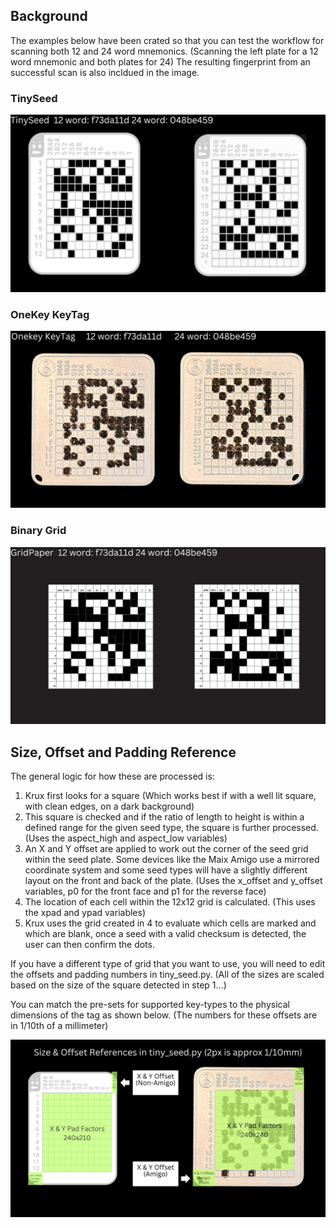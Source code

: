 ## Background
The examples below have been crated so that you can test the workflow for scanning both 12 and 24 word mnemonics. (Scanning the left plate for a 12 word mnemonic and both plates for 24) The resulting fingerprint from an successful scan is also incldued in the image.

### TinySeed
![](../../img/tinyseed_binarygrid/tinyseed.jpg)

### OneKey KeyTag
![](../../img/tinyseed_binarygrid/onekey_keytag.jpg)

### Binary Grid
![](../../img/tinyseed_binarygrid/binarygrid.jpg)

## Size, Offset and Padding Reference
The general logic for how these are processed is:

1. Krux first looks for a square (Which works best if with a well lit square, with clean edges, on a dark background)
2. This square is checked and if the ratio of length to height is within a defined range for the given seed type, the square is further processed. (Uses the aspect_high and aspect_low variables)
3. An X and Y offset are applied to work out the corner of the seed grid within the seed plate. Some devices like the Maix Amigo use a mirrored coordinate system and some seed types will have a slightly different layout on the front and back of the plate. (Uses the x_offset and y_offset variables, p0 for the front face and p1 for the reverse face)
4. The location of each cell within the 12x12 grid is calculated. (This uses the xpad and ypad variables)
5. Krux uses the grid created in 4 to evaluate which cells are marked and which are blank, once a seed with a valid checksum is detected, the user can then confirm the dots.

If you have a different type of grid that you want to use, you will need to edit the offsets and padding numbers in tiny_seed.py. (All of the sizes are scaled based on the size of the square detected in step 1...)

You can match the pre-sets for supported key-types to the physical dimensions of the tag as shown below. (The numbers for these offsets are in 1/10th of a millimeter)

![](../../img/tinyseed_binarygrid/size_reference.jpg)